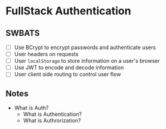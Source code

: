 # FullStack Authentication
  
## SWBATS
- [ ] Use BCrypt to encrypt passwords and authenticate users
- [ ] User headers on requests
- [ ] User `localStorage` to store information on a user's browser
- [ ] Use JWT to encode and decode information
- [ ] User client side routing to control user flow

## Notes
- What is Auth?
    - What is Authentication?
    - What is Authrorization?